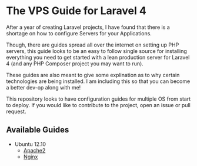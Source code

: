 # The VPS Guide for Laravel 4

After a year of creating Laravel projects, I have found that there is a shortage on how to configure Servers for your Applications.

Though, there are guides spread all over the internet on setting up PHP servers, this guide looks to be an easy to follow single source for installing everything you need to get started with a lean production server for Laravel 4 (and any PHP Composer project you may want to run).

These guides are also meant to give some explination as to why certain technologies are being installed. I am including this so that you can become a better dev-op along with me!

This repository looks to have configuration guides for multiple OS from start to deploy. If you would like to contribute to the project, open an issue or pull request.

## Available Guides

-	Ubuntu 12.10
	- [Apache2](ubuntu/apache.md)
	- [Nginx](ubuntu/nginx.md)
